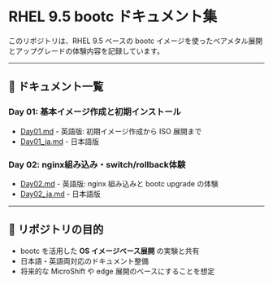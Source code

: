 # RHEL 9.5 bootc ドキュメント集

このリポジトリは、RHEL 9.5 ベースの bootc イメージを使ったベアメタル展開とアップグレードの体験内容を記録しています。

---

## 📖 ドキュメント一覧

### Day 01: 基本イメージ作成と初期インストール

- [Day01.md](./Day01.md) - 英語版: 初期イメージ作成から ISO 展開まで
- [Day01_ja.md](./Day01_ja.md) - 日本語版

### Day 02: nginx組み込み・switch/rollback体験

- [Day02.md](./Day02.md) - 英語版: nginx 組み込みと bootc upgrade の体験
- [Day02_ja.md](./Day02_ja.md) - 日本語版

---

## 🔧 リポジトリの目的

- bootc を活用した **OS イメージベース展開** の実験と共有
- 日本語・英語両対応のドキュメント整備
- 将来的な MicroShift や edge 展開のベースにすることを想定

